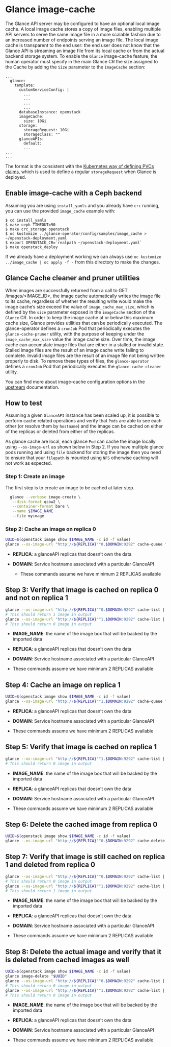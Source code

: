 # Glance image-cache

The Glance API server may be configured to have an optional local image cache.
A local image cache stores a copy of image files, enabling multiple API servers
to serve the same image file in a more scalable fashion due to an increased
number of endpoints serving an image file.
The local image cache is transparent to the end user: the end user does not know
that the Glance API is streaming an image file from its local cache or from the
actual backend storage system.
To enable the `Glance` image-cache feature, the human operator must specify in
the main Glance CR the size assigned to the Cache by adding the `Size` parameter
to the `ImageCache` section:


```
...
  glance:
    template:
      customServiceConfig: |
        ...
        ...
        ...
        ...
      databaseInstance: openstack
      imageCache:
        size: 10Gi
      storage:
        storageRequest: 10Gi
        storageClass: ""
      glanceAPIs:
        default:
        ...
...
...
```

The format is the consistent with the [Kubernetes way of defining PVCs claims](https://kubernetes.io/docs/concepts/storage/persistent-volumes/),
which is used to define a regular `storageRequest` when Glance is deployed.

## Enable image-cache with a Ceph backend

Assuming you are using `install_yamls` and you already have `crc` running, you
can use the provided `image_cache` example with:

```
$ cd install_yamls
$ make ceph TIMEOUT=90
$ make crc_storage openstack
$ oc kustomize ../glance-operator/config/samples/image_cache > ~/openstack-deployment.yaml
$ export OPENSTACK_CR=`realpath ~/openstack-deployment.yaml`
$ make openstack_deploy
```

If we already have a deployment working we can always use `oc kustomize ../image_cache | oc apply -f -`
from this directory to make the changes.

## Glance Cache cleaner and pruner utilities

When images are successfully returned from a call to GET /images/<IMAGE_ID>,
the image cache automatically writes the image file to its cache, regardless of
whether the resulting write would make the image cache’s size exceed the value
of `image_cache_max_size`, which is defined by the `size` parameter exposed in
the `imageCache` section of the `Glance` CR. In order to keep the image cache
at or below this maximum cache size, Glance provides utilities that can be
periodically executed.
The glance-operator defines a `cronJob` Pod that periodically executes the
`glance-cache-pruner` utility, with the purpose of keeping under the
`image_cache_max_size` value the image cache size.
Over time, the image cache can accumulate image files that are either in a
stalled or invalid state. Stalled image files are the result of an image cache
write failing to complete. Invalid image files are the result of an image file
not being written properly to disk.
To remove these types of files, the `glance-operator` defines a `cronJob` Pod
that periodically executes the `glance-cache-cleaner` utility.

You can find more about image-cache configuration options in the
[upstream](https://docs.openstack.org/glance/latest/admin/cache.html) documentation.

## How to test

Assuming a given `GlanceAPI` instance has been scaled up, it is possible to
perform cache related operations and verify that `Pods` are able to see each
other (or resolve them by `hostname`) and the image can be cached on either
of the replicas or deleted from either of the replicas.

As glance cache are local, each glance `Pod` can cache the image locally
using `--os-image-url` as shown below in Step 2. If you have multiple glance
pods running and using `file` backend for storing the image then you need
to ensure that your `filepath` is mounted using `NFS` otherwise caching
will not work as expected.

### Step 1: Create an image

The first step is to create an image to be cached at later step.

```bash
  glance --verbose image-create \
   --disk-format qcow2 \
   --container-format bare \
   --name $IMAGE_NAME
   --file myimage
```

### Step 2: Cache an image on replica 0

```bash
UUID=$(openstack image show $IMAGE_NAME -c id -f value)
glance --os-image-url "http://${REPLICA}""0.$DOMAIN:9292" cache-queue "$UUID"
```

- **REPLICA**: a glanceAPI replicas that doesn’t own the data

- **DOMAIN**: Service hostname associated with a particular GlanceAPI

  - These commands assume we have minimum 2 REPLICAS available

## Step 3: Verify that image is cached on replica 0 and not on replica 1

```bash
glance --os-image-url "http://${REPLICA}""0.$DOMAIN:9292" cache-list | awk -v img=$IMAGE_NAME '$0 ~ img {print $2}')
# This should return 1 image in output
glance --os-image-url "http://${REPLICA}""1.$DOMAIN:9292" cache-list | awk -v img=$IMAGE_NAME '$0 ~ img {print $2}')
# This should return 0 image in output
```
- **IMAGE_NAME**: the name of the image box that will be backed by the imported
  data

- **REPLICA**: a glanceAPI replicas that doesn’t own the data

- **DOMAIN**: Service hostname associated with a particular GlanceAPI

- These commands assume we have minimum 2 REPLICAS available

## Step 4: Cache an image on replica 1
```bash
UUID=$(openstack image show $IMAGE_NAME -c id -f value)
glance --os-image-url "http://${REPLICA}""1.$DOMAIN:9292" cache-queue "$UUID"
```

- **REPLICA**: a glanceAPI replicas that doesn’t own the data

- **DOMAIN**: Service hostname associated with a particular GlanceAPI

- These commands assume we have minimum 2 REPLICAS available

## Step 5: Verify that image is cached on replica 1

```bash
glance --os-image-url "http://${REPLICA}""1.$DOMAIN:9292" cache-list | awk -v img=$IMAGE_NAME '$0 ~ img {print $2}')
# This should return 0 image in output
```
- **IMAGE_NAME**: the name of the image box that will be backed by the imported
  data

- **REPLICA**: a glanceAPI replicas that doesn’t own the data

- **DOMAIN**: Service hostname associated with a particular GlanceAPI

- These commands assume we have minimum 2 REPLICAS available

## Step 6: Delete the cached image from replica 0
```bash
UUID=$(openstack image show $IMAGE_NAME -c id -f value)
glance --os-image-url "http://${REPLICA}""0.$DOMAIN:9292" cache-delete "$UUID"
```

## Step 7: Verify that image is still cached on replica 1 and deleted from replica 0
```bash
glance --os-image-url "http://${REPLICA}""0.$DOMAIN:9292" cache-list | awk -v img=$IMAGE_NAME '$0 ~ img {print $2}')
# This should return 0 image in output
glance --os-image-url "http://${REPLICA}""1.$DOMAIN:9292" cache-list | awk -v img=$IMAGE_NAME '$0 ~ img {print $2}')
# This should return 1 image in output
```
- **IMAGE_NAME**: the name of the image box that will be backed by the imported
  data

- **REPLICA**: a glanceAPI replicas that doesn’t own the data

- **DOMAIN**: Service hostname associated with a particular GlanceAPI

- These commands assume we have minimum 2 REPLICAS available

## Step 8: Delete the actual image and verify that it is deleted from cached images as well
```bash
UUID=$(openstack image show $IMAGE_NAME -c id -f value)
glance image-delete "$UUID"
glance --os-image-url "http://${REPLICA}""0.$DOMAIN:9292" cache-list | awk -v img=$IMAGE_NAME '$0 ~ img {print $2}')
# This should return 0 image in output
glance --os-image-url "http://${REPLICA}""1.$DOMAIN:9292" cache-list | awk -v img=$IMAGE_NAME '$0 ~ img {print $2}')
# This should return 0 image in output
```
- **IMAGE_NAME**: the name of the image box that will be backed by the imported
  data

- **REPLICA**: a glanceAPI replicas that doesn’t own the data

- **DOMAIN**: Service hostname associated with a particular GlanceAPI

- These commands assume we have minimum 2 REPLICAS available
